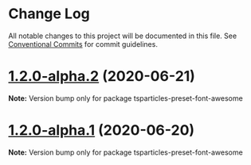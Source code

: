 # Change Log

All notable changes to this project will be documented in this file.
See [Conventional Commits](https://conventionalcommits.org) for commit guidelines.

# [1.2.0-alpha.2](https://github.com/matteobruni/tsparticles/compare/tsparticles-preset-font-awesome@1.1.0...tsparticles-preset-font-awesome@1.2.0-alpha.2) (2020-06-21)

**Note:** Version bump only for package tsparticles-preset-font-awesome





# [1.2.0-alpha.1](https://github.com/matteobruni/tsparticles/compare/tsparticles-preset-font-awesome@1.1.0...tsparticles-preset-font-awesome@1.2.0-alpha.1) (2020-06-20)

**Note:** Version bump only for package tsparticles-preset-font-awesome
